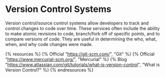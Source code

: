 # Version Control Systems

Version control/source control systems allow developers to track and control changes to code over time. These services often include the ability to make atomic revisions to code, branch/fork off of specific points, and to compare versions of code. They are useful in determining the who, what, when, and why code changes were made.

{% resources %}
  {% Official "https://git-scm.com/", "Git" %}
  {% Official "https://www.mercurial-scm.org/", "Mercurial" %}
  {% Blog "https://www.atlassian.com/git/tutorials/what-is-version-control", "What is Version Control?" %}
{% endresources %}
